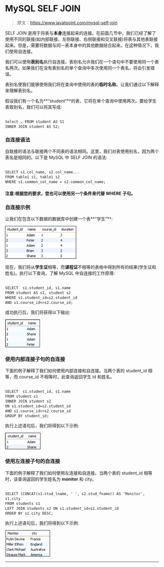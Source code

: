 # MySQL SELF JOIN

> 原文：<https://www.javatpoint.com/mysql-self-join>

SELF JOIN 是用于将表与**本身**连接起来的连接。在前面几节中，我们已经了解了使用不同的联接(如内部联接、左侧联接、右侧联接和交叉联接)将表与其他表联接起来。但是，需要将数据与同一表本身中的其他数据结合起来。在这种情况下，我们使用自连接。

我们可以使用**表别名**执行自连接。表别名允许我们在一个语句中不要使用同一个表名两次。如果我们在没有表别名的单个查询中多次使用同一个表名，将会引发错误。

表别名使我们能够使用我们将在查询中使用的表的**临时名称**。让我们通过以下解释来理解表别名。

假设我们有一个名为**“student”**的表，它将在单个查询中使用两次。要给学生表取别名，我们可以将其写成:

```

Select … FROM student AS S1 
INNER JOIN student AS S2;

```

### 自连接语法

自联接的语法与联接两个不同表的语法相同。这里，我们对表使用别名，因为两个表名是相同的。以下是 MySQL 中 SELF JOIN 的语法:

```

SELECT s1.col_name, s2.col_name...
FROM table1 s1, table1 s2
WHERE s1.common_col_name = s2.common_col_name;

```

#### 注意:根据您的要求，您也可以使用另一个条件来代替 WHERE 子句。

### 自连接示例

让我们在包含以下数据的数据库中创建一个表**“学生”**:

![MySQL SELF Join](img/931e63a2c605f0430cd5f2cadd1297bd.png)

现在，我们将从**学生证**相等，而**课程证**不相等的表格中得到所有的结果(学生证和姓名)。执行以下查询，了解 MySQL 中自连接的工作原理:

```

SELECT  s1.student_id, s1.name
FROM student AS s1, student s2
WHERE s1.student_id=s2.student_id
AND s1.course_id<>s2.course_id;

```

成功执行后，我们将获得以下输出:

![MySQL SELF Join](img/5d1abe978db95b179705b915d3781c2a.png)

### 使用内部连接子句的自连接

下面的例子解释了我们如何使用内部连接和自连接。当两个表的 student_id 相等，而 course_id 不相等时，此查询返回学生 id 和姓名。

```

SELECT  s1.student_id, s1.name
FROM student s1
INNER JOIN student s2
ON s1.student_id=s2.student_id
AND s1.course_id<>s2.course_id
GROUP BY student_id;

```

执行上述语句后，我们将得到以下示例:

![MySQL SELF Join](img/995d42054b29114349523ee1648405e3.png)

### 使用左连接子句的自连接

下面的例子解释了我们如何使用左连接和自连接。当两个表的 student_id 相等时，该查询返回的学生姓名为 **monitor** 和 city。

```

SELECT (CONCAT(s1.stud_lname, ' ', s2.stud_fname)) AS 'Monitor', s1.city
FROM students s1
LEFT JOIN students s2 ON s1.student_id=s2.student_id
ORDER BY s1.city DESC;

```

执行上述语句后，我们将得到以下示例:

![MySQL SELF Join](img/9a1c9a7bf3866d10a84dafd3db8bd973.png)

* * *